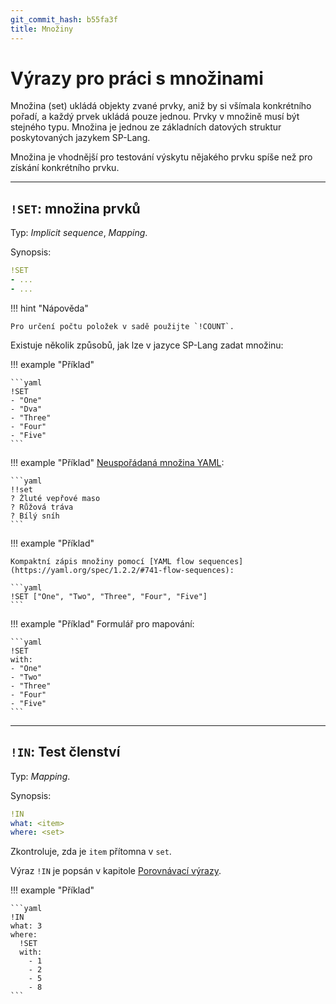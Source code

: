 ```yaml
---
git_commit_hash: b55fa3f
title: Množiny
---
```


# Výrazy pro práci s množinami


Množina (set) ukládá objekty zvané prvky, aniž by si všímala konkrétního pořadí, a každý prvek ukládá pouze jednou.
Prvky v množině musí být stejného typu.
Množina je jednou ze základních datových struktur poskytovaných jazykem SP-Lang.

Množina je vhodnější pro testování výskytu nějakého prvku spíše než pro získání konkrétního prvku.

--- 

## `!SET`: množina prvků 

Typ: _Implicit sequence_, _Mapping_.

Synopsis:

```yaml
!SET
- ...
- ...
```

!!! hint "Nápověda"

    Pro určení počtu položek v sadě použijte `!COUNT`.

Existuje několik způsobů, jak lze v jazyce SP-Lang zadat množinu:

!!! example "Příklad"

    ```yaml
    !SET
    - "One"
    - "Dva"
    - "Three"
    - "Four"
    - "Five"
    ```

!!! example "Příklad"
    [Neuspořádaná množina YAML](https://yaml.org/spec/1.2.2/#example-unordered-sets):

    ```yaml
    !!set
    ? Žluté vepřové maso
    ? Růžová tráva
    ? Bílý sníh
    ```

!!! example "Příklad"

    Kompaktní zápis množiny pomocí [YAML flow sequences](https://yaml.org/spec/1.2.2/#741-flow-sequences):

    ```yaml
    !SET ["One", "Two", "Three", "Four", "Five"]
    ```

!!! example "Příklad"
    Formulář pro mapování:

    ```yaml
    !SET
    with:
    - "One"
    - "Two"
    - "Three"
    - "Four"
    - "Five"
    ```


--- 

## `!IN`: Test členství 

Typ: _Mapping_.

Synopsis:

```yaml
!IN
what: <item>
where: <set>
```

Zkontroluje, zda je `item` přítomna v `set`.

Výraz `!IN` je popsán v kapitole [Porovnávací výrazy](../comparisons/#in-test-vyskytu).

!!! example "Příklad"

    ```yaml
    !IN
    what: 3
    where:
      !SET
      with:
        - 1
        - 2
        - 5
        - 8 
    ```

